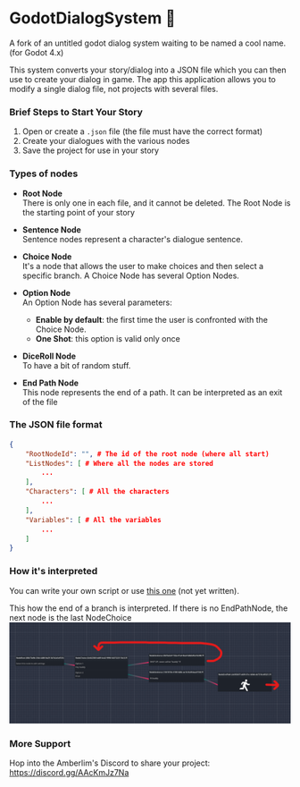 # GodotDialogSystem 🦖
A fork of an untitled godot dialog system waiting to be named a cool name. (for Godot 4.x)

This system converts your story/dialog into a JSON file which you can then use to create your dialog in game.
The app this application allows you to modify a single dialog file, not projects with several files.


### Brief Steps to Start Your Story
1. Open or create a `.json` file (the file must have the correct format)
2. Create your dialogues with the various nodes
3. Save the project for use in your story


### Types of nodes
 - **Root Node**<br>
	There is only one in each file, and it cannot be deleted. The Root Node is the starting point of your story

- **Sentence Node**<br>
	Sentence nodes represent a character's dialogue sentence.

- **Choice Node**<br>
	It's a node that allows the user to make choices and then select a specific branch. A Choice Node has several Option Nodes.

- **Option Node**<br>
	An Option Node has several parameters:<br>
	- **Enable by default**: the first time the user is confronted with the Choice Node.
	- **One Shot**: this option is valid only once

- **DiceRoll Node**<br>
	To have a bit of random stuff.

- **End Path Node**<br>
	This node represents the end of a path. It can be interpreted as an exit of the file


### The JSON file format
```json
{
	"RootNodeId": "", # The id of the root node (where all start)
	"ListNodes": [ # Where all the nodes are stored
		...
	],
	"Characters": [ # All the characters
		...
	],
	"Variables": [ # All the variables
		...
	]
}
```


### How it's interpreted
You can write your own script or use [this one]() (not yet written).

This how the end of a branch is interpreted.
If there is no EndPathNode, the next node is the last NodeChoice
![end_path_system](./doc/end_path.png)


### More Support
Hop into the Amberlim's Discord to share your project: https://discord.gg/AAcKmJz7Na
